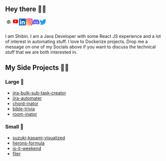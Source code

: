 ## Hey there 🙋‍♂️

<!-- Socials Start -->

<a href="https://anushibin.wordpress.com/">
  <img align="left" alt="Anu Shibin's Blog" width="22px" src="https://raw.githubusercontent.com/anushibin007/anushibin007/master/images/icons/wordpress.svg" />
</a>
<a href="https://www.youtube.com/@fastorial">
  <img align="left" alt="Anu Shibin's Youtube Channel - Fastorial" width="22px" src="https://raw.githubusercontent.com/anushibin007/anushibin007/master/images/icons/youtube.svg" />
</a>
<a href="https://www.linkedin.com/in/anushibinj/">
  <img align="left" alt="Anu Shibin's LinkedIn" width="22px" src="https://raw.githubusercontent.com/anushibin007/anushibin007/master/images/icons/linkedin.svg" />
</a>
<a href="https://www.instagram.com/anushibinj/">
  <img align="left" alt="Anu Shibin's Instagram" width="22px" src="https://raw.githubusercontent.com/anushibin007/anushibin007/master/images/icons/instagram.svg" />
</a>
<a href="https://discord.com/users/jasAdmin#9812">
  <img align="left" alt="Anu Shibin's Discord" width="22px" src="https://raw.githubusercontent.com/anushibin007/anushibin007/master/images/icons/discord.svg" />
</a>
<a href="https://twitter.com/anushibin007/">
  <img align="left" alt="Anu Shibin's Twitter" width="22px" src="https://raw.githubusercontent.com/anushibin007/anushibin007/master/images/icons/twitter.svg" />
</a>
<br/>
<br/>

<!-- Socials End -->

I am Shibin. I am a Java Developer with some React JS experience and a lot of interest in automating stuff. I love to Dockerize projects. Drop me a message on one of my Socials above if you want to discuss the technical stuff that we are both interested in.

## My Side Projects 👨‍🔬

### Large 🐘

-   [jira-bulk-sub-task-creator](https://github.com/anushibin007/jira-bulk-sub-task-creator/)
-   [jira-automater](https://github.com/anushibin007/jira-automater/)
-   [chord-inator](https://chord-inator.web.app/)
-   [bible-trivia](https://learn-bible-trivia.web.app/)
-   [room-inator](https://github.com/anushibin007/room-inator)

### Small 🐇

-   [suzuki-kasami-visualized](https://github.com/anushibin007/suzuki-kasami-visualized)
-   [herons-formula](https://github.com/anushibin007/herons-formula)
-   [is-it-weekend](https://github.com/anushibin007/is-it-weekend)
-   [filer](https://github.com/anushibin007/filer)

<!--
**anushibin007/anushibin007** is a ✨ _special_ ✨ repository because its `README.md` (this file) appears on your GitHub profile.

Here are some ideas to get you started:

- 🔭 I’m currently working on ...
- 🌱 I’m currently learning ...
- 👯 I’m looking to collaborate on ...
- 🤔 I’m looking for help with ...
- 💬 Ask me about ...
- 📫 How to reach me: ...
- 😄 Pronouns: ...
- ⚡ Fun fact: ...
-->
